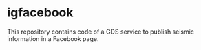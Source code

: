 # igfacebook
This repository contains code of a GDS service to publish seismic information in a Facebook page. 
